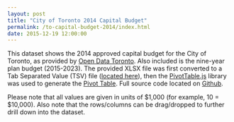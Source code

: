 ```yaml
---
layout: post
title: "City of Toronto 2014 Capital Budget"
permalink: /to-capital-budget-2014/index.html
date: 2015-12-19 12:00:00
---
```


This dataset shows the 2014 approved capital budget for the City of Toronto, as provided by [Open Data Toronto](http://www1.toronto.ca/wps/portal/contentonly?vgnextoid=7daf4d8e69770310VgnVCM1000003dd60f89RCRD). Also included is the nine-year plan budget (2015-2023). The provided XLSX file was first converted to a Tab Separated Value (TSV) file ([located here](https://raw.githubusercontent.com/rhydomako/to-capital-budget-2014/master/static/capital_2014.tsv)), then the [PivotTable.js](https://github.com/nicolaskruchten/pivottable) library was used to generate the [Pivot Table](https://en.wikipedia.org/wiki/Pivot_table). Full source code located on [Github](https://github.com/rhydomako/to-capital-budget-2014). 

Please note that all values are given in units of $1,000 (for example, 10 = $10,000). Also note that the rows/columns can be drag/dropped to further drill down into the dataset.

<div id="pivot-table"></div>

<link rel="stylesheet" type="text/css" href="/posts/cot2014CapitalBudget/css/pivot.css">
<script type="text/javascript" src="/posts/cot2014CapitalBudget/js/libs/jquery.min.js"></script>
<script type="text/javascript" src="/posts/cot2014CapitalBudget/js/libs/jquery-ui.min.js"></script>
<script type="text/javascript" src="/posts/cot2014CapitalBudget/js/libs/jquery.tsv-0.957.min.js"></script>
<script type="text/javascript" src="/posts/cot2014CapitalBudget/js/libs/pivot.js"></script>

<script type="text/javascript" src="/posts/cot2014CapitalBudget/js/script.js"></script>

